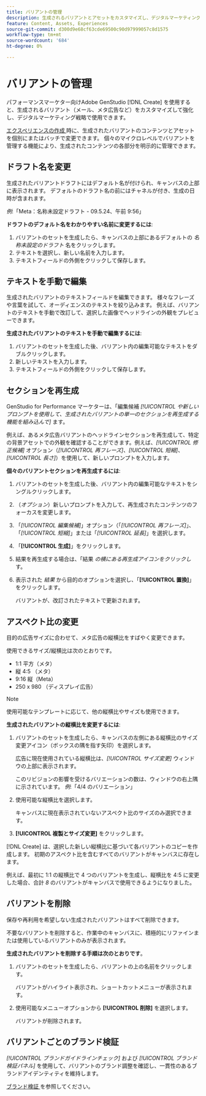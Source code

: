 ```yaml
---
title: バリアントの管理
description: 生成されるバリアントとアセットをカスタマイズし、デジタルマーケティングのニーズに合わせて強化します。
feature: Content, Assets, Experiences
source-git-commit: d300d9e68cf63cde69500c90d97999057c8d1575
workflow-type: tm+mt
source-wordcount: '684'
ht-degree: 0%

---
```



# バリアントの管理

パフォーマンスマーケター向けAdobe GenStudio [!DNL Create] を使用すると、生成されるバリアント（メール、メタ広告など）をカスタマイズして強化し、デジタルマーケティング戦略で使用できます。

[ エクスペリエンスの作成 ](/help/tutorials/tutorials.md) 時に、生成されたバリアントのコンテンツとアセットを個別にまたはバッチで変更できます。 個々のマイクロレベルでバリアントを管理する機能により、生成されたコンテンツの各部分を明示的に管理できます。

## ドラフト名を変更

生成されたバリアントドラフトにはデフォルト名が付けられ、キャンバスの上部に表示されます。 デフォルトのドラフト名の前にはチャネルが付き、生成の日時が含まれます。

*例*:「Meta：名称未設定ドラフト - 09.5.24、午前 9:56」

**ドラフトのデフォルト名をわかりやすい名前に変更するには**:

1. バリアントのセットを生成したら、キャンバスの上部にあるデフォルトの _名称未設定のドラフト_ 名をクリックします。
1. テキストを選択し、新しい名前を入力します。
1. テキストフィールドの外側をクリックして保存します。

## テキストを手動で編集

生成されたバリアントのテキストフィールドを編集できます。 様々なフレーズや言葉を試して、オーディエンスのテキストを絞り込みます。 例えば、バリアントのテキストを手動で改訂して、選択した画像でヘッドラインの外観をプレビューできます。

**生成されたバリアントのテキストを手動で編集するには**:

1. バリアントのセットを生成した後、バリアント内の編集可能なテキストをダブルクリックします。
1. 新しいテキストを入力します。
1. テキストフィールドの外側をクリックして保存します。

## セクションを再生成

GenStudio for Performance マーケターは、「編集候補 _[!UICONTROL や新しいプロンプトを使用して、生成されたバリアントの単一のセクションを再生成する機能を組み込んで]_ ます。

例えば、あるメタ広告バリアントのヘッドラインセクションを再生成して、特定の背景アセットでの外観を確認することができます。例えば、_[!UICONTROL 修正候補]_ オプション（_[!UICONTROL 再フレーズ]_、_[!UICONTROL 短縮]_、_[!UICONTROL 長さ]_）を使用して、新しいプロンプトを入力します。

**個々のバリアントセクションを再生成するには**:

1. バリアントのセットを生成した後、バリアント内の編集可能なテキストをシングルクリックします。
1. （_オプション_）新しいプロンプトを入力して、再生成されたコンテンツのフォーカスを変更します。
1. 「_[!UICONTROL 編集候補]_」オプション（「_[!UICONTROL 再フレーズ]_」、「_[!UICONTROL 短縮]_」または「_[!UICONTROL 延長]_」を選択します。
1. 「**[!UICONTROL 生成]**」をクリックします。
1. 結果を再生成する場合は、「結果 _の横にある再生成アイコンをクリックし_ す。
1. 表示された _結果_ から目的のオプションを選択し、「**[!UICONTROL 置換]**」をクリックします。

   バリアントが、改訂されたテキストで更新されます。

<!-- ## Crop assets

You can manually crop and reposition image assets in individual generated variants.

**To crop and reposition images in variants**:

1. After generating a set of variants, hover over an image within a variant.
1. Click **[!UICONTROL Apply Crop]**.
1. Zoom in and out and drag the image into the desired position.
1. Click **[!UICONTROL Apply]**.

   The cropped image is automatically saved and visible for the variant. -->

## アスペクト比の変更

目的の広告サイズに合わせて、メタ広告の縦横比をすばやく変更できます。

使用できるサイズ/縦横比は次のとおりです。

* 1:1 平方（メタ）
* 縦 4:5 （メタ）
* 9:16 縦（Meta）
* 250 x 980 （ディスプレイ広告）

>[!NOTE]
>
>使用可能なテンプレートに応じて、他の縦横比やサイズも使用できます。

**生成されたバリアントの縦横比を変更するには**:

1. バリアントのセットを生成したら、キャンバスの左側にある縦横比のサイズ変更アイコン（ボックスの隅を指す矢印）を選択します。

   広告に現在使用されている縦横比は、_[!UICONTROL サイズ変更]_ ウィンドウの上部に表示されます。

   このリビジョンの影響を受けるバリエーションの数は、ウィンドウの右上隅に示されています。 _例_:「4/4 のバリエーション」

1. 使用可能な縦横比を選択します。

   キャンバスに現在表示されていないアスペクト比のサイズのみ選択できます。

1. **[!UICONTROL 複製とサイズ変更]** をクリックします。

[!DNL Create] は、選択した新しい縦横比に基づいて各バリアントのコピーを作成します。 初期のアスペクト比を含むすべてのバリアントがキャンバスに存在します。

例えば、最初に 1:1 の縦横比で 4 つのバリアントを生成し、縦横比を 4:5 に変更した場合、合計 _8_ のバリアントがキャンバスで使用できるようになりました。

## バリアントを削除

保存や再利用を希望しない生成されたバリアントはすべて削除できます。

不要なバリアントを削除すると、作業中のキャンバスに、積極的にリファインまたは使用しているバリアントのみが表示されます。

**生成されたバリアントを削除する手順は次のとおりです**。

1. バリアントのセットを生成したら、バリアントの上の名前をクリックします。

   バリアントがハイライト表示され、ショートカットメニューが表示されます。

1. 使用可能なメニューオプションから **[!UICONTROL 削除]** を選択します。

   バリアントが削除されます。

## バリアントごとのブランド検証

_[!UICONTROL ブランドガイドラインチェック]_ および _[!UICONTROL ブランド検証パネル]_ を使用して、バリアントのブランド調整を確認し、一貫性のあるブランドアイデンティティを維持します。

[ ブランド検証 ](/help/user-guide/guidelines/brand-validation.md#improve-brand-alignment) を参照してください。
